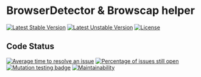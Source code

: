 # BrowserDetector & Browscap helper

[![Latest Stable Version](https://poser.pugx.org/mimmi20/browscap-helper/v/stable?format=flat-square)](https://packagist.org/packages/mimmi20/browscap-helper)
[![Latest Unstable Version](https://poser.pugx.org/mimmi20/browscap-helper/v/unstable?format=flat-square)](https://packagist.org/packages/mimmi20/browscap-helper)
[![License](https://poser.pugx.org/mimmi20/browscap-helper/license?format=flat-square)](https://packagist.org/packages/mimmi20/browscap-helper)

## Code Status

[![Average time to resolve an issue](https://isitmaintained.com/badge/resolution/mimmi20/browscap-helper.svg)](https://isitmaintained.com/project/mimmi20/browscap-helper "Average time to resolve an issue")
[![Percentage of issues still open](https://isitmaintained.com/badge/open/mimmi20/browscap-helper.svg)](https://isitmaintained.com/project/mimmi20/browscap-helper "Percentage of issues still open")
[![Mutation testing badge](https://img.shields.io/endpoint?style=flat&url=https%3A%2F%2Fbadge-api.stryker-mutator.io%2Fgithub.com%2Fmimmi20%2Fua-device-type%2Fmaster)](https://dashboard.stryker-mutator.io/reports/github.com/mimmi20/browscap-helper/master)
[![Maintainability](https://api.codeclimate.com/v1/badges/4de15bc103fe11697fe2/maintainability)](https://codeclimate.com/github/mimmi20/browscap-helper/maintainability)
